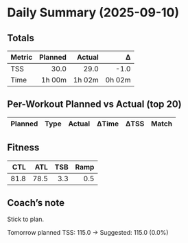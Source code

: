 # Daily Summary (2025-09-10)

## Totals

| Metric | Planned | Actual | Δ |
|---|---:|---:|---:|
| TSS | 30.0 | 29.0 | -1.0 |
| Time | 1h 00m | 1h 02m | 0h 02m |

## Per-Workout Planned vs Actual (top 20)

| Planned | Type | Actual | ΔTime | ΔTSS | Match |
|---|---|---|---:|---:|---|

## Fitness

| CTL | ATL | TSB | Ramp |
|---:|---:|---:|---:|
| 81.8 | 78.5 | 3.3 | 0.5 |

## Coach’s note

Stick to plan.


Tomorrow planned TSS: 115.0 → Suggested: 115.0 (0.0%)

